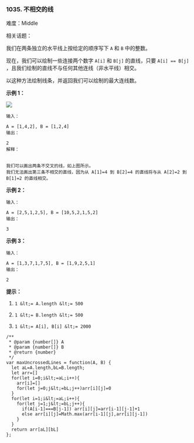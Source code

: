 ### 1035. 不相交的线

难度：Middle

相关话题：

我们在两条独立的水平线上按给定的顺序写下 `A` 和 `B` 中的整数。



现在，我们可以绘制一些连接两个数字 `A[i]` 和 `B[j]` 的直线，只要 `A[i] == B[j]` ，且我们绘制的直线不与任何其他连线（非水平线）相交。



以这种方法绘制线条，并返回我们可以绘制的最大连线数。







 **示例 1：** 



![](https://assets.leetcode-cn.com/aliyun-lc-upload/uploads/2019/04/28/142.png)




```
输入：

A = [1,4,2], B = [1,2,4]
输出：

2
解释：


我们可以画出两条不交叉的线，如上图所示。
我们无法画出第三条不相交的直线，因为从 A[1]=4 到 B[2]=4 的直线将与从 A[2]=2 到 B[1]=2 的直线相交。
```

 **示例 2：** 





```
输入：

A = [2,5,1,2,5], B = [10,5,2,1,5,2]
输出：

3

```

 **示例 3：** 





```
输入：

A = [1,3,7,1,7,5], B = [1,9,2,5,1]
输出：

2
```





 **提示：** 





1.  `1 &lt;= A.length &lt;= 500` 

2.  `1 &lt;= B.length &lt;= 500` 

3.  `1 &lt;= A[i], B[i] &lt;= 2000` 










```
/**
 * @param {number[]} A
 * @param {number[]} B
 * @return {number}
 */
var maxUncrossedLines = function(A, B) {
  let aL=A.length,bL=B.length;
  let arr=[]
  for(let i=0;i&lt;=aL;i++){
    arr[i]=[]
    for(let j=0;j&lt;=bL;j++)arr[i][j]=0
  }
  for(let i=1;i&lt;=aL;i++){
    for(let j=1;j&lt;=bL;j++){
      if(A[i-1]===B[j-1]) arr[i][j]=arr[i-1][j-1]+1
      else arr[i][j]=Math.max(arr[i-1][j],arr[i][j-1])
    }
  }
  return arr[aL][bL]
};



```
